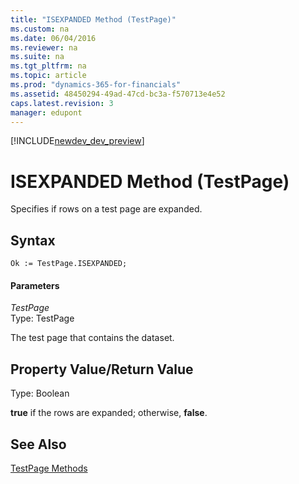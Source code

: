 ```yaml
---
title: "ISEXPANDED Method (TestPage)"
ms.custom: na
ms.date: 06/04/2016
ms.reviewer: na
ms.suite: na
ms.tgt_pltfrm: na
ms.topic: article
ms.prod: "dynamics-365-for-financials"
ms.assetid: 48450294-49ad-47cd-bc3a-f570713e4e52
caps.latest.revision: 3
manager: edupont
---
```


[!INCLUDE[newdev_dev_preview](../includes/newdev_dev_preview.md)]

# ISEXPANDED Method (TestPage)
Specifies if rows on a test page are expanded.  
  
## Syntax  
  
```  
Ok := TestPage.ISEXPANDED;  
```  
  
#### Parameters  
 *TestPage*  
 Type: TestPage  
  
 The test page that contains the dataset.  
  
## Property Value/Return Value  
 Type: Boolean  
  
 **true** if the rows are expanded; otherwise, **false**.  
  
## See Also  
 [TestPage Methods](devenv-TestPage-Methods.md)